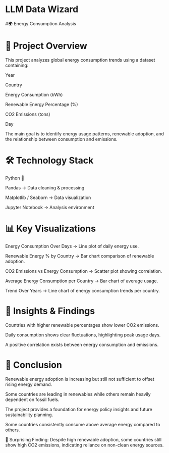 # LLM Data Wizard

#🌍 Energy Consumption Analysis

# 📌 Project Overview
This project analyzes global energy consumption trends using a dataset containing:

Year

Country

Energy Consumption (kWh)

Renewable Energy Percentage (%)

CO2 Emissions (tons)

Day

The main goal is to identify energy usage patterns, renewable adoption, and the relationship between consumption and emissions.

# 🛠 Technology Stack
Python 🐍

Pandas → Data cleaning & processing

Matplotlib / Seaborn → Data visualization

Jupyter Notebook → Analysis environment

# 📊 Key Visualizations
Energy Consumption Over Days → Line plot of daily energy use.

Renewable Energy % by Country → Bar chart comparison of renewable adoption.

CO2 Emissions vs Energy Consumption → Scatter plot showing correlation.

Average Energy Consumption per Country → Bar chart of average usage.

Trend Over Years → Line chart of energy consumption trends per country.

# 🎯 Insights & Findings
Countries with higher renewable percentages show lower CO2 emissions.

Daily consumption shows clear fluctuations, highlighting peak usage days.

A positive correlation exists between energy consumption and emissions.


# 📌 Conclusion
Renewable energy adoption is increasing but still not sufficient to offset rising energy demand.

Some countries are leading in renewables while others remain heavily dependent on fossil fuels.

The project provides a foundation for energy policy insights and future sustainability planning.

Some countries consistently consume above average energy compared to others.

📌 Surprising Finding: Despite high renewable adoption, some countries still show high CO2 emissions, indicating reliance on non-clean energy sources.
